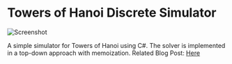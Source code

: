 # Towers of Hanoi Discrete Simulator
![Screenshot](https://cloud.githubusercontent.com/assets/6638624/22378394/269683c0-e4be-11e6-8416-3235421e5e28.PNG)

A simple simulator for Towers of Hanoi using C#. The solver is implemented in a top-down approach with memoization.
Related Blog Post: [Here](https://theparitytrits.wordpress.com/2017/01/26/dynamic-programming-101-towers-of-hanoi/)
